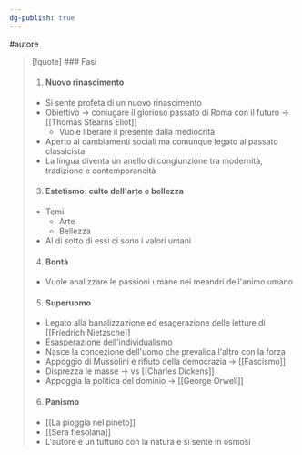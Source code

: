 ```yaml
---
dg-publish: true
---
```

#autore 

>[!quote] ### Fasi
>1. #### Nuovo rinascimento
>- Si sente profeta di un nuovo rinascimento
>- Obiettivo -> coniugare il glorioso passato di Roma con il futuro -> [[Thomas Stearns Eliot]]
>	- Vuole liberare il presente dalla mediocrità
>- Aperto ai cambiamenti sociali ma comunque legato al passato classicista
>- La lingua diventa un anello di congiunzione tra modernità, tradizione e contemporaneità
>3. #### Estetismo: culto dell'arte e bellezza
>	- Temi
>		- Arte
>		- Bellezza
>	- Al di sotto di essi ci sono i valori umani
>4. #### Bontà
>	- Vuole analizzare le passioni umane nei meandri dell'animo umano
>5. #### Superuomo 
>	- Legato alla banalizzazione ed esagerazione delle letture di [[Friedrich Nietzsche]]
>	- Esasperazione dell'individualismo
>	- Nasce la concezione dell'uomo che prevalica l'altro con la forza
>	- Appoggio di Mussolini e rifiuto della democrazia -> [[Fascismo]]
>	- Disprezza le masse -> vs [[Charles Dickens]]
>	- Appoggia la politica del dominio -> [[George Orwell]]
>6. #### Panismo
>	- [[La pioggia nel pineto]]
>	- [[Sera fiesolana]]
>	- L'autore è un tuttuno con la natura e si sente in osmosi

